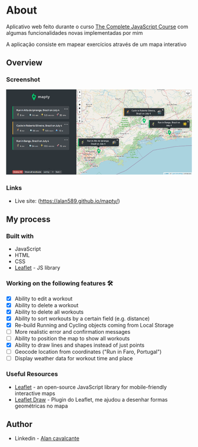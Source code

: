 # About
Aplicativo web feito durante o curso [The Complete JavaScript Course](https://www.udemy.com/course/the-complete-javascript-course/) com algumas 
funcionalidades novas implementadas por mim

A aplicação consiste em mapear exercícios através de um mapa interativo

## Overview

### Screenshot

![](./screenshot.jpg)

### Links

- Live site: (https://alan589.github.io/mapty/)

## My process

### Built with

- JavaScript
- HTML
- CSS
- [Leaflet](https://leafletjs.com/) - JS library

### Working on the following features :hammer_and_wrench: <br>
- [x] Ability to edit a workout <br>
- [x] Ability to delete a workout <br>
- [x] Ability to delete all workouts <br> 
- [x] Ability to sort workouts by a certain field (e.g. distance)<br>
- [x] Re-build Running and Cycling objects coming from Local Storage<br>
- [ ]	More realistic error and confirmation messages<br>
- [ ]	Ability to position the map to show all workouts<br>
- [x] Ability to draw lines and shapes instead of just points <br>
- [ ]	Geocode location from coordinates ("Run in Faro, Portugal")<br>
- [ ]	Display weather data for workout time and place <br>

### Useful Resources
- [Leaflet](https://leafletjs.com/) - an open-source JavaScript library for mobile-friendly interactive maps
- [Leaflet Draw](https://leaflet.github.io/Leaflet.draw/docs/leaflet-draw-latest.html) - Plugin do Leaflet, me ajudou a desenhar formas geométricas no mapa

## Author

- Linkedin - [Alan cavalcante](https://www.linkedin.com/in/alan-cavalcante-382051206/)


